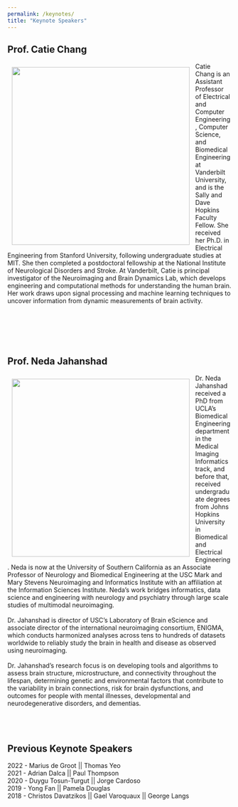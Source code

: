 ```yaml
---
permalink: /keynotes/
title: "Keynote Speakers"
---
```

## Prof. Catie Chang
<img align="left" src="https://mlcnworkshop.github.io/images/chang.jpg" width="400 px" style="padding: 10px">Catie Chang is an Assistant Professor of Electrical and Computer Engineering, Computer Science, and Biomedical Engineering at Vanderbilt University, and is the Sally and Dave Hopkins Faculty Fellow. She received her Ph.D. in Electrical Engineering from Stanford University, following undergraduate studies at MIT. She then completed a postdoctoral fellowship at the National Institute of Neurological Disorders and Stroke. At Vanderbilt, Catie is principal investigator of the Neuroimaging and Brain Dynamics Lab, which develops engineering and computational methods for understanding the human brain. Her work draws upon signal processing and machine learning techniques to uncover information from dynamic measurements of brain activity.
<br>
<br>
<br>
<br>
<br>
<br>


## Prof. Neda Jahanshad
<img align="left" src="https://mlcnworkshop.github.io/images/neda.jpg" width="400 px" style="padding: 10px">
Dr. Neda Jahanshad received a PhD from UCLA’s Biomedical Engineering department in the Medical Imaging Informatics track, and before that, received undergraduate degrees from Johns Hopkins University in Biomedical and Electrical Engineering. Neda is now at the University of Southern California as an Associate Professor of Neurology and Biomedical Engineering at the USC Mark and Mary Stevens Neuroimaging and Informatics Institute with an affiliation at the Information Sciences Institute. Neda’s work bridges informatics, data science and engineering with neurology and psychiatry through large scale studies of multimodal neuroimaging. 
<br>
<br>
Dr. Jahanshad is director of USC’s Laboratory of Brain eScience and associate director of the international neuroimaging consortium, ENIGMA, which conducts harmonized analyses across tens to hundreds of datasets worldwide to reliably study the brain in health and disease as observed using neuroimaging. 
<br>
<br>
Dr. Jahanshad’s research focus is on developing tools and algorithms to assess brain structure, microstructure, and connectivity throughout the lifespan, determining genetic and environmental factors that contribute to the variability in brain connections, risk for brain dysfunctions, and outcomes for people with mental illnesses, developmental and neurodegenerative disorders, and dementias.
<br>
<br>
<br>
<br>


## Previous Keynote Speakers

2022 - Marius de Groot || Thomas Yeo
<br>
2021 - Adrian Dalca || Paul Thompson 
<br>
2020 - Duygu Tosun-Turgut || Jorge Cardoso 
<br>
2019 - Yong Fan || Pamela Douglas
<br>
2018 - Christos Davatzikos || Gael Varoquaux || George Langs
<br>
